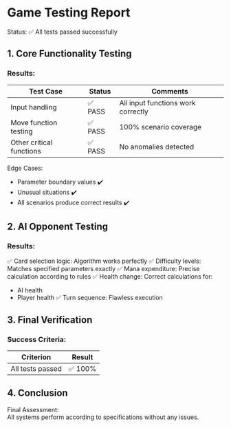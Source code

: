 # Game Testing Report
 
Status: ✅ All tests passed successfully  

## 1. Core Functionality Testing

### Results:
| Test Case               | Status  | Comments |
|-------------------------|---------|----------|
| Input handling          | ✅ PASS | All input functions work correctly |
| Move function testing   | ✅ PASS | 100% scenario coverage |
| Other critical functions| ✅ PASS | No anomalies detected |

Edge Cases:
- Parameter boundary values ✔️
- Unusual situations ✔️
- All scenarios produce correct results ✔️

## 2. AI Opponent Testing

### Results:
✅ Card selection logic: Algorithm works perfectly
✅ Difficulty levels: Matches specified parameters exactly
✅ Mana expenditure: Precise calculation according to rules
✅ Health change: Correct calculations for:
   - AI health
   - Player health
✅ Turn sequence: Flawless execution

## 3. Final Verification

### Success Criteria:
| Criterion                  | Result |
|----------------------------|--------|
| All tests passed           | ✅ 100% |


## 4. Conclusion

Final Assessment:  
All systems perform according to specifications without any issues.

